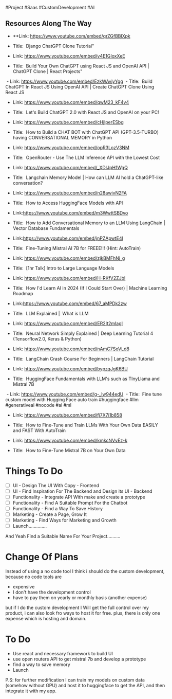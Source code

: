 #Project #Saas #CustomDevelopment #AI 

## Resources Along The Way


- **Link: https://www.youtube.com/embed/qrZGfBBlXpk 
- Title:  Django ChatGPT Clone Tutorial"

- Link: https://www.youtube.com/embed/v4E1GIoxXeE 
- Title:  Build Your Own ChatGPT using React JS and OpenAI API | ChatGPT Clone | React Projects"

 - Link: https://www.youtube.com/embed/EzkWAviyYgg 
 - Title:  Build ChatGPT In React JS Using OpenAI API | Create ChatGPT Clone Using React JS

- Link: https://www.youtube.com/embed/qwM23_kF4v4 
- Title:  Let&#39;s Build ChatGPT 2.0 with React JS and OpenAI on your PC!

- Link: https://www.youtube.com/embed/cHjlperESbg 
- Title:  How to Build a CHAT BOT with ChatGPT API (GPT-3.5-TURBO) having CONVERSATIONAL MEMORY in Python

- Link: https://www.youtube.com/embed/opR3LozV3NM 
- Title:  OpenRouter - Use The LLM Inference API with the Lowest Cost

- Link: https://www.youtube.com/embed/_XDIJpH1WgQ 
- Title:  Langchain Memory Model | How can LLM AI hold a ChatGPT-like conversation?

- Link: https://www.youtube.com/embed/n28awivN2FA 
- Title:  How to Access HuggingFace Models with API

- Link:https://www.youtube.com/embed/m3WwttSBDvo 
- Title:  How to Add Conversational Memory to an LLM Using LangChain | Vector Database Fundamentals

- Link:https://www.youtube.com/embed/jnPZApwtE4I 
- Title:  Fine-Tuning Mistral AI 7B for FREEE!!! (Hint: AutoTrain)

- Link: https://www.youtube.com/embed/zjkBMFhNj_g 
- Title:  [1hr Talk] Intro to Large Language Models

- Link: https://www.youtube.com/embed/H-RKfV2ZJbI 
- Title:  How I&#39;d Learn AI in 2024 (If I Could Start Over) | Machine Learning Roadmap

- Link:https://www.youtube.com/embed/67_aMPDk2zw 
- Title:  LLM Explained |  What is LLM

- Link: https://www.youtube.com/embed/ER2It2mIagI 
- Title:  Neural Network Simply Explained | Deep Learning Tutorial 4 (Tensorflow2.0, Keras &amp; Python)

- Link: https://www.youtube.com/embed/nAmC7SoVLd8 
- Title:  LangChain Crash Course For Beginners | LangChain Tutorial

- Link: https://www.youtube.com/embed/bypzqJgK6BU 
- Title:  HuggingFace Fundamentals with LLM&#39;s such as TInyLlama and Mistral 7B

 - Link: https://www.youtube.com/embed/g-_lw944edU 
 - Title:  Fine tune custom model with Hugging Face auto train #huggingface #llm #generativeai #nocode #ai #ml

- Link: https://www.youtube.com/embed/fj7X7i1b858 
- Title:  How to Fine-Tune and Train LLMs With Your Own Data EASILY and FAST With AutoTrain

- Link: https://www.youtube.com/embed/kmkcNVvEz-k 
- Title:  How to Fine-Tune Mistral 7B on Your Own Data


# Things To Do

- [ ] UI - Design The UI With Copy - Frontend
- [ ] UI - Find Inspiration For The Backend and Design its UI - Backend
- [ ] Functionality - Integrate API With make and create a prototype
- [ ] Functionality - Find A Suitable Prompt For the Chatbot
- [ ] Functionality - Find a Way To Save History
- [ ] Marketing - Create a Page, Grow It
- [ ] Marketing - Find Ways for Marketing and Growth
- [ ] Launch..............

And Yeah Find a Suitable Name For Your Project..........


# Change Of Plans

Instead of using a no code tool I think i should do the custom development, because no code tools are 

- expensive
- I don't have the development control
- have to pay them on yearly or monthly basis (another expense)

but if I do the custom development I Will get the full control over my product, i can also look fro ways to host it for free. plus, there is only one expense which is hosting and domain.


# To Do

- Use react and necessary framework to build UI
- use open routers API to get mistral 7b and develop a prototype
- find a way to save memory
- Launch

P.S: for further modification I can train my models on custom data (somehow without GPU) and host it to huggingface to get the API, and then integrate it with my app.